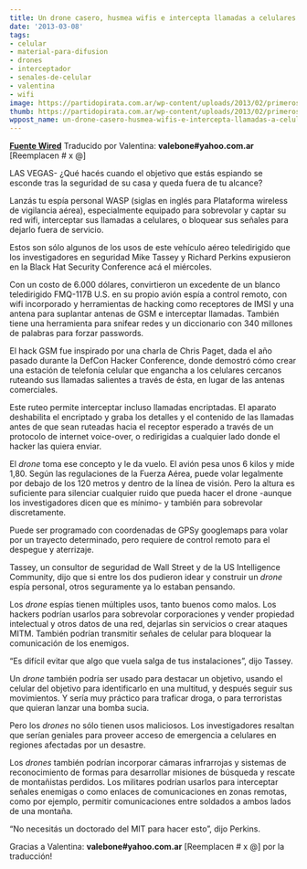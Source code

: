 ```yaml
---
title: Un drone casero, husmea wifis e intercepta llamadas a celulares.
date: '2013-03-08'
tags:
- celular
- material-para-difusion
- drones
- interceptador
- senales-de-celular
- valentina
- wifi
image: https://partidopirata.com.ar/wp-content/uploads/2013/02/primeros-drones-accion-vigilancia-municipio-l-L-mL_axI.jpeg
thumb: https://partidopirata.com.ar/wp-content/uploads/2013/02/primeros-drones-accion-vigilancia-municipio-l-L-mL_axI-150x150.jpeg
wppost_name: un-drone-casero-husmea-wifis-e-intercepta-llamadas-a-celulares
---
```


<strong><a href="http://www.wired.com/threatlevel/2011/08/blackhat-drone/" target="_blank">Fuente Wired</a></strong>
Traducido por Valentina: <strong>valebone#yahoo.com.ar</strong> [Reemplacen # x @]

LAS VEGAS- ¿Qué hacés cuando el objetivo que estás espiando se esconde tras la seguridad de su casa y queda fuera de tu alcance?

Lanzás tu espía personal WASP (siglas en inglés para Plataforma wireless de vigilancia aérea), especialmente equipado para sobrevolar y captar su red wifi, interceptar sus llamadas a celulares, o bloquear sus señales para dejarlo fuera de servicio.

Estos son sólo algunos de los usos de este vehículo aéreo teledirigido que los investigadores en seguridad Mike Tassey y Richard Perkins expusieron en la Black Hat Security Conference acá el miércoles.

Con un costo de 6.000 dólares, convirtieron un excedente de un blanco teledirigido FMQ-117B U.S. en su propio avión espía a control remoto, con wifi incorporado y herramientas de hacking como receptores de IMSI y una antena para suplantar antenas de GSM e interceptar llamadas. También tiene una herramienta para snifear redes y un diccionario con 340 millones de palabras para forzar passwords.

El hack GSM fue inspirado por una charla de Chris Paget, dada el año pasado durante la DefCon Hacker Conference, donde demostró cómo crear una estación de telefonía celular que engancha a los celulares cercanos ruteando sus llamadas salientes a través de ésta, en lugar de las antenas comerciales.

Este ruteo permite interceptar incluso llamadas encriptadas. El aparato deshabilita el encriptado y graba los detalles y el contenido de las llamadas antes de que sean ruteadas hacia el receptor esperado a través de un protocolo de internet voice-over, o redirigidas a cualquier lado donde el hacker las quiera enviar.

El <i>drone</i> toma ese concepto y le da vuelo. El avión pesa unos 6 kilos y mide 1,80. Según las regulaciones de la Fuerza Aérea, puede volar legalmente por debajo de los 120 metros y dentro de la línea de visión. Pero la altura es suficiente para silenciar cualquier ruido que pueda hacer el drone -aunque los investigadores dicen que es mínimo- y también para sobrevolar discretamente.

Puede ser programado con coordenadas de GPSy googlemaps para volar por un trayecto determinado, pero requiere de control remoto para el despegue y aterrizaje.

<a name="_GoBack"></a>Tassey, un consultor de seguridad de Wall Street y de la US Intelligence Community, dijo que si entre los dos pudieron idear y construir un <i>drone</i> espía personal, otros seguramente ya lo estaban pensando.

Los <i>drone</i> espías tienen múltiples usos, tanto buenos como malos. Los hackers podrían usarlos para sobrevolar corporaciones y vender propiedad intelectual y otros datos de una red, dejarlas sin servicios o crear ataques MITM. También podrían transmitir señales de celular para bloquear la comunicación de los enemigos.

“Es difícil evitar que algo que vuela salga de tus instalaciones”, dijo Tassey.

Un <i>drone</i> también podría ser usado para destacar un objetivo, usando el celular del objetivo para identificarlo en una multitud, y después seguir sus movimientos. Y sería muy práctico para traficar droga, o para terroristas que quieran lanzar una bomba sucia.

Pero los <i>drones</i> no sólo tienen usos maliciosos. Los investigadores resaltan que serían geniales para proveer acceso de emergencia a celulares en regiones afectadas por un desastre.

Los <i>drones</i> también podrían incorporar cámaras infrarrojas y sistemas de reconocimiento de formas para desarrollar misiones de búsqueda y rescate de montañistas perdidos. Los militares podrían usarlos para interceptar señales enemigas o como enlaces de comunicaciones en zonas remotas, como por ejemplo, permitir comunicaciones entre soldados a ambos lados de una montaña.

“No necesitás un doctorado del MIT para hacer esto”, dijo Perkins.

Gracias a Valentina: <strong>valebone#yahoo.com.ar</strong> [Reemplacen # x @] por la traducción!
